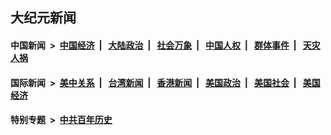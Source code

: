 ## 大纪元新闻

#### 中国新闻 &nbsp;>&nbsp; [中国经济](indexes/ncid283/README.md?06011645) &nbsp;| &nbsp; [大陆政治](indexes/ncid277/README.md?06011645) &nbsp;| &nbsp; [社会万象](indexes/ncid282/README.md?06011645) &nbsp;| &nbsp; [中国人权](indexes/ncid278/README.md?06011645) &nbsp;| &nbsp; [群体事件](indexes/ncid279/README.md?06011645) &nbsp;| &nbsp; [天灾人祸](indexes/ncid280/README.md?06011645)

#### 国际新闻 &nbsp;>&nbsp; [美中关系](indexes/nf1412576/README.md?06011645) &nbsp;| &nbsp; [台湾新闻](indexes/ncid1349361/README.md?06011645) &nbsp;| &nbsp; [香港新闻](indexes/ncid1349362/README.md?06011645) &nbsp;| &nbsp; [美国政治](indexes/ncid1078159/README.md?06011645) &nbsp;| &nbsp; [美国社会](indexes/ncid1078160/README.md?06011645) &nbsp;| &nbsp; [美国经济](indexes/ncid1078158/README.md?06011645)

#### 特别专题 &nbsp;>&nbsp; [中共百年历史](https://github.com/easy2view/epoch-special/blob/master/README.md?06011645)  
